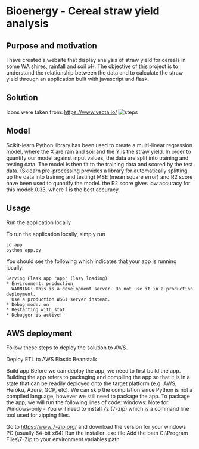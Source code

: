 # Bioenergy - Cereal straw yield analysis
## Purpose and motivation

I have created a website that display analysis of straw yield for cereals in some WA shires, rainfall and soil pH. The objective of this project is to understand the relationship between the data and to calculate the straw yield through an application built with javascript and flask.

## Solution
Icons were taken from: https://www.vecta.io/
![steps](https://user-images.githubusercontent.com/88614132/155975839-cde5793f-2a07-48e9-b001-ef9b3dd54d60.png)

## Model
Scikit-learn Python library has been used to create a multi-linear regression model, where the X are rain and soil and the Y is the straw yield.
In order to quantify our model against input values, the data are split into training and testing data. The model is then fit to the training data and scored by the test data. (Sklearn pre-processing provides a library for automatically splitting up the data into training and testing)
MSE (mean square error) and R2 score have been used to quantify the model. the R2 score gives low accuracy for this model: 0.33, where 1 is the best accuracy.

## Usage
Run the application locally

To run the application locally, simply run
 ```
cd app
python app.py
 ```
 You should see the following which indicates that your app is running locally:
 ```
 Serving Flask app "app" (lazy loading)
 * Environment: production
   WARNING: This is a development server. Do not use it in a production deployment.
   Use a production WSGI server instead.
 * Debug mode: on
 * Restarting with stat
 * Debugger is active!
 ```
 
 ## AWS deployment
Follow these steps to deploy the solution to AWS.

Deploy ETL to AWS Elastic Beanstalk

Build app
Before we can deploy the app, we need to first build the app.
Building the app refers to packaging and compiling the app so that it is in a state that can be readily deployed onto the target platform (e.g. AWS, Heroku, Azure, GCP, etc). We can skip the compilation since Python is not a compiled language, however we still need to package the app.
To package the app, we will run the following lines of code:
windows:
Note for Windows-only - You will need to install 7z (7-zip) which is a command line tool used for zipping files.

Go to https://www.7-zip.org/ and download the version for your windows PC (usually 64-bit x64)
Run the installer .exe file
Add the path C:\Program Files\7-Zip to your environment variables path
